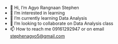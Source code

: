 - 👋 Hi, I’m Agyo Rangnaan Stephen
- 👀 I’m interested in learning
- 🌱 I’m currently learning  Data Analysis
- 💞️ I’m looking to collaborate on Data Analysis class
- 📫 How to reach me 09161292947 or on email stephenagyo5@gmail.com

<!---
Agyostephen/Agyostephen is a ✨ special ✨ repository because its `README.md` (this file) appears on your GitHub profile.
You can click the Preview link to take a look at your changes.
--->
